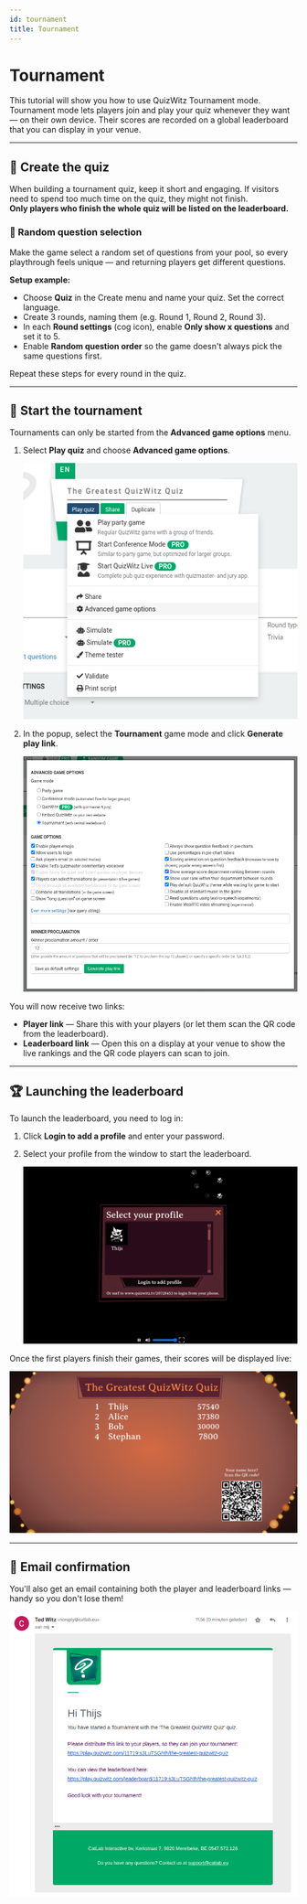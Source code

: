 ```yaml
---
id: tournament
title: Tournament
---
```


# Tournament

This tutorial will show you how to use QuizWitz Tournament mode. Tournament mode lets players join and play your quiz whenever they want — on their own device. Their scores are recorded on a global leaderboard that you can display in your venue.

---

## 📝 Create the quiz

When building a tournament quiz, keep it short and engaging. If visitors need to spend too much time on the quiz, they might not finish.  
**Only players who finish the whole quiz will be listed on the leaderboard.**

### 🎲 Random question selection

Make the game select a random set of questions from your pool, so every playthrough feels unique — and returning players get different questions.

**Setup example:**
- Choose **Quiz** in the Create menu and name your quiz. Set the correct language.
- Create 3 rounds, naming them (e.g. Round 1, Round 2, Round 3).
- In each **Round settings** (cog icon), enable **Only show x questions** and set it to 5.
- Enable **Random question order** so the game doesn't always pick the same questions first.

Repeat these steps for every round in the quiz.

---

## 🚀 Start the tournament

Tournaments can only be started from the **Advanced game options** menu.

1. Select **Play quiz** and choose **Advanced game options**.

   ![A screenshot of the 'Start quiz' menu](../../assets/images/tutorials/tournament/tournament-start.png)

2. In the popup, select the **Tournament** game mode and click **Generate play link**.

   ![A screenshot of the 'Advanced game options' menu](../../assets/images/tutorials/tournament/tournament-advanced-game-settings.png)

You will now receive two links:

- **Player link** — Share this with your players (or let them scan the QR code from the leaderboard).
- **Leaderboard link** — Open this on a display at your venue to show the live rankings and the QR code players can scan to join.

---

## 🏆 Launching the leaderboard

To launch the leaderboard, you need to log in:

1. Click **Login to add a profile** and enter your password.
2. Select your profile from the window to start the leaderboard.

   ![A screenshot of the leaderboard app](../../assets/images/tutorials/tournament/leaderboard-start.png)

Once the first players finish their games, their scores will be displayed live:

![A screenshot of the leaderboard app](../../assets/images/tutorials/tournament/leaderboard.png)

---

## 📧 Email confirmation

You'll also get an email containing both the player and leaderboard links — handy so you don't lose them!

![A screenshot of the tournament email](../../assets/images/tutorials/tournament/tournament-email.png)
